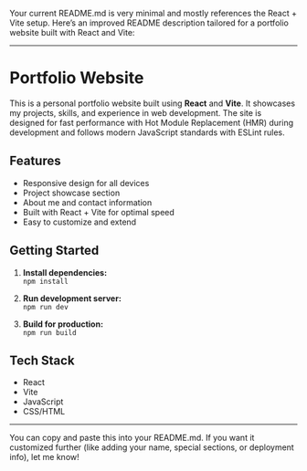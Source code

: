 Your current README.md is very minimal and mostly references the React + Vite setup. Here’s an improved README description tailored for a portfolio website built with React and Vite:

---

# Portfolio Website

This is a personal portfolio website built using **React** and **Vite**. It showcases my projects, skills, and experience in web development. The site is designed for fast performance with Hot Module Replacement (HMR) during development and follows modern JavaScript standards with ESLint rules.

## Features

- Responsive design for all devices
- Project showcase section
- About me and contact information
- Built with React + Vite for optimal speed
- Easy to customize and extend

## Getting Started

1. **Install dependencies:**  
   `npm install`

2. **Run development server:**  
   `npm run dev`

3. **Build for production:**  
   `npm run build`

## Tech Stack

- React
- Vite
- JavaScript
- CSS/HTML

---

You can copy and paste this into your README.md. If you want it customized further (like adding your name, special sections, or deployment info), let me know!

